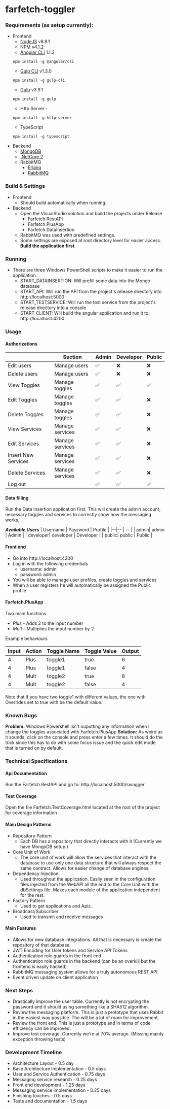 
# farfetch-toggler



### Requirements (as setup currently):
- Frontend
	- [NodeJS](https://nodejs.org/en/download/) v8.8.1 
	- NPM v4.1.2
	 - [Angular CLI](https://github.com/angular/angular-cli) 1.1.2
    ```
    npm install -g @angular/cli
    ```
    - [Gulp CLI](https://gulpjs.com/) v1.3.0
    ```
    npm install -g gulp-cli
    ```
    - [Gulp](https://gulpjs.com/) v3.9.1
    ```
    npm install -g gulp
    ```
    - Http Server -
    ```
    npm install -g http-server
    ```
    - TypeScript
    ```
    npm install -g typescript
    ```
- Backend
	- [MongoDB](https://docs.mongodb.com/manual/tutorial/install-mongodb-on-windows/)
	- [.NetCore 2](https://www.microsoft.com/net/download/windows)
	- RabbitMQ 
	  - [Erlang](http://www.erlang.org/downloads)
	  - [RabbitMQ](http://www.rabbitmq.com/install-windows.html)

### Build & Settings
- Frontend
	- Should build automatically when running.
- Backend
	- Open the VisualStudio solution and build the projects under Release
		- Farfetch.RestAPI
		- Farfetch.PlusApp
		- Farfetch.DataInsertion
	- RabbitMQ was used with predefined settings.
	- Some settings are exposed at root directory level for easier access. **Build the application first**.

### Running
- There are three Windows PowerShell scripts to make it easier to run the application.
	- START_DATAINSERTION: Will prefill some data into the Mongo database
	- START_API: Will run the API from the project's release directory into http://localhost:5000
	- START_TESTSERVICE: Will run the test service from the project's release directory into a console
	- START_CLIENT: Will build the angular application and run it to: http://localhost:4200

### Usage
#### Authorizations
|  | Section | Admin | Developer | Public |
|--|--|-------|-----------|--------|
| Edit users |Manage users|:white_check_mark:  | :x: | :x:
| Delete users |Manage users|:white_check_mark:  | :x: | :x:
| View Toggles |Manage toggles|:white_check_mark:|:white_check_mark:|:white_check_mark:
| Edit Toggles |Manage toggles|:white_check_mark: | :white_check_mark: | :x:
| Delete Toggles |Manage toggles|:white_check_mark: | :white_check_mark: | :x: 
| View Services |Manage services|:white_check_mark: | :white_check_mark: | :x: 
| Edit Services |Manage services|:white_check_mark: | :white_check_mark: | :x: 
| Insert New Services |Manage services|:white_check_mark: | :white_check_mark: | :x: 
| Delete Services |Manage services|:white_check_mark: | :white_check_mark: | :x: 
| Log out ||:white_check_mark:|:white_check_mark:|:white_check_mark:


#### Data filling
Run the Data Insertion application first. This will create the admin account, necessary toggles and services to correctly show how the messaging works.

***Available Users***
| Username | Password | Profile |
|--|-- | -- | 
|  admin| admin | Admin |
|  developer| developer | Developer |
|  public| public | Public |


#### Front end 
* Go into http://localhost:4200
* Log in with the following credentials
	* username: admin
	* password: admin
* You will  be able to manage user profiles, create toggles and services
* When a user registers he will automatically be assigned the Public profile

#### Farfetch.PlusApp
Two main functions
* *Plus* - Adds 2 to the input number
* *Mult* - Multiplies the input number by 2

Example behaviours

| Input| Action | Toggle Name | Toggle Value | Output |
|--|-- | -- | -- | -- |
|  4| Plus | toggle1 | true |  6 |
|  4| Plus | toggle1 | false|  4 |
|  4| Mult | toggle2 | true|  8 |
|  4| Mult | toggle2 | false|  4 |

Note that if you have two toggle1 with different values, the one with Overrides set to true with be the default value.

### Known Bugs
**Problem:** Windows Powershell isn't ouputting any information when I change the toggles associated with Farfetch.PlusApp
**Solution:** As weird as it sounds, click on the console and press enter a few times. It should do the trick since this has to do with some focus issue and the quick edit mode that is turned on by default.

### Technical Specifications
#### Api Documentation
Run the Farfetch.RestAPI and go to: 
http://localhost:5000/swagger

#### Test Coverage
Open the file Farfetch.TestCoverage.html located at the root of the project for coverage information

#### Main Design Patterns 
* Repository Pattern
	* Each DB has a repository that directly interacts with it (Currently we have MongoDB setup.)
* Core Unit of Work
	* The core unit of work will allow the services that interact with the database to use only one data structure that will always respect the same contract. Allows for easier change of database engines.
* Dependency Injection
	* Used throughout the application. Easily seen in the configuration files injected from the WebAPI all the end to the Core Unit with the dbSettings file. Makes each module of the application independent for the rest.
* Factory Pattern
	* Used to get applications and Apis. 
* Broadcast/Subscriber 
	* Used to transmit and receive messages
#### Main Features
* Allows for new database integrations. All that is necessary is create the repository of that database
* JWT Encoding for User tokens and Service API Tokens
* Authentication role guards in the front end
* Authentication role guards in the backend (can be an overkill but the frontend is easily hacked)
* RabbitMQ messaging system allows for a truly autonomous REST API. 
* Event driven update on client application

### Next Steps
* Drastically improve the user table. Currently is not encrypting the password and it should using something like a SHA512 algorithm. 
* Review the messaging platform. This is just a prototype that uses Rabbit in the easiest way possible. The will be a lot of room for improvement.
* Review the front end. This is just a prototype and in terms of code efficiency can be improved.
* Improve test coverage. Currently we're at 70% average. (Missing mainly exception throwing tests)

### Development Timeline
* Architecture Layout - 0.5 day
* Base Architecture Implementation - 0.5 days
* User and Service Authentication - 0.75 days
* Messaging service research - 0.25 days
* Front end development - 1.25 days
* Messaging service implementation - 0.25 days
* Finishing touches - 0.5 days
* Tests and documentation - 1.5 days



